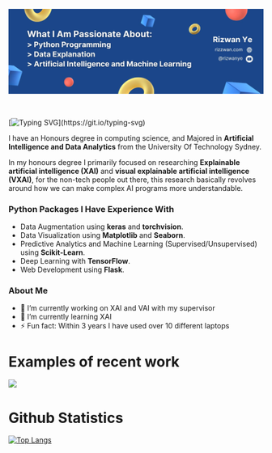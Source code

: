 
![Feel Free To Check Out My Projects Below!](https://github.com/Rizwanye/rizwanye/blob/main/Banner%20Image.jpg?raw=true)

<br>

[![Typing SVG](https://readme-typing-svg.demolab.com?font=Fira+Code&weight=600&size=26&pause=1000&color=000000&width=435&lines=Hi+There+%F0%9F%91%8B%2C+I'm+Rizwan+Ye.)](https://git.io/typing-svg)

I have an Honours degree in computing science, and Majored in **Artificial Intelligence and Data Analytics** from the University Of Technology Sydney. 

In my honours degree I primarily focused on researching **Explainable artificial intelligence (XAI)** and **visual explainable artificial intelligence (VXAI)**, for the non-tech people out there, this research basically revolves around how we can make complex AI programs more understandable.

### Python Packages I Have Experience With
- Data Augmentation using **keras** and **torchvision**.
- Data Visualization using **Matplotlib** and **Seaborn**.
- Predictive Analytics and Machine Learning (Supervised/Unsupervised) using **Scikit-Learn**.
- Deep Learning with **TensorFlow**.
- Web Development using **Flask**.

### About Me 
- 🔭 I’m currently working on XAI and VAI with my supervisor 
- 🌱 I’m currently learning XAI 
- ⚡ Fun fact: Within 3 years I have used over 10 different laptops

# Examples of recent work
<a href="https://github.com/Rizwanye/Military-Object-Detection">
  <img src="https://github.com/Rizwanye/rizwanye/blob/main/project1.gif" width="456" />
</a>


# Github Statistics
[![Top Langs](https://github-readme-stats.vercel.app/api/top-langs/?username=rizwanye)](https://github.com/anuraghazra/github-readme-stats)
